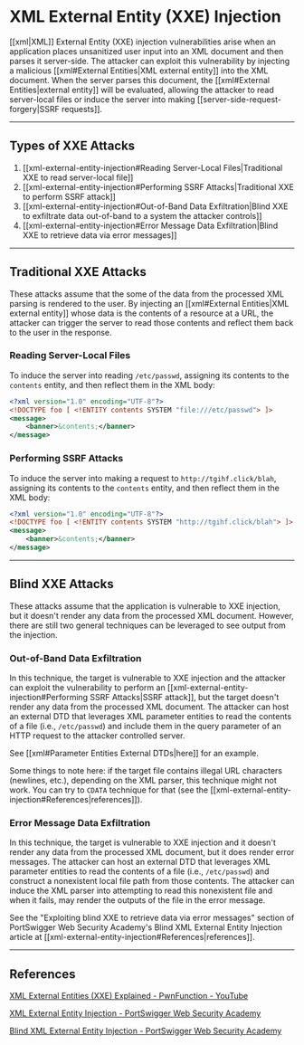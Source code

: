 # XML External Entity (XXE) Injection

[[xml|XML]] External Entity (XXE) injection vulnerabilities arise when an application places unsanitized user input into an XML document and then parses it server-side. The attacker can exploit this vulnerability by injecting a malicious [[xml#External Entities|XML external entity]] into the XML document. When the server parses this document, the [[xml#External Entities|external entity]] will be evaluated, allowing the attacker to read server-local files or induce the server into making [[server-side-request-forgery|SSRF requests]].

---

## Types of XXE Attacks

1. [[xml-external-entity-injection#Reading Server-Local Files|Traditional XXE to read server-local file]]
2. [[xml-external-entity-injection#Performing SSRF Attacks|Traditional XXE to perform SSRF attack]]
3. [[xml-external-entity-injection#Out-of-Band Data Exfiltration|Blind XXE to exfiltrate data out-of-band to a system the attacker controls]]
4. [[xml-external-entity-injection#Error Message Data Exfiltration|Blind XXE to retrieve data via error messages]]

---

## Traditional XXE Attacks

These attacks assume that the some of the data from the processed XML parsing is rendered to the user. By injecting an [[xml#External Entities|XML external entity]] whose data is the contents of a resource at a URL, the attacker can trigger the server to read those contents and reflect them back to the user in the response.

### Reading Server-Local Files

To induce the server into reading `/etc/passwd`, assigning its contents to the `contents` entity, and then reflect them in the XML body:

```xml
<?xml version="1.0" encoding="UTF-8"?>
<!DOCTYPE foo [ <!ENTITY contents SYSTEM "file:///etc/passwd"> ]>
<message>
	<banner>&contents;</banner>
</message>
```

### Performing SSRF Attacks

To induce the server into making a request to `http://tgihf.click/blah`, assigning its contents to the `contents` entity, and then reflect them in the XML body:

```xml
<?xml version="1.0" encoding="UTF-8"?>
<!DOCTYPE foo [ <!ENTITY contents SYSTEM "http://tgihf.click/blah"> ]>
<message>
	<banner>&contents;</banner>
</message>
```

---

## Blind XXE Attacks

These attacks assume that the application is vulnerable to XXE injection, but it doesn't render any data from the processed XML document. However, there are still two general techniques can be leveraged to see output from the injection.

### Out-of-Band Data Exfiltration

In this technique, the target is vulnerable to XXE injection and the attacker can exploit the vulnerability to perform an [[xml-external-entity-injection#Performing SSRF Attacks|SSRF attack]], but the target doesn't render any data from the processed XML document. The attacker can host an external DTD that leverages XML parameter entities to read the contents of a file (i.e., `/etc/passwd`) and include them in the query parameter of an HTTP request to the attacker controlled server.

See [[xml#Parameter Entities External DTDs|here]] for an example.

Some things to note here: if the target file contains illegal URL characters (newlines, etc.), depending on the XML parser, this technique might not work. You can try to `CDATA` technique for that (see the [[xml-external-entity-injection#References|references]]).

### Error Message Data Exfiltration

In this technique, the target is vulnerable to XXE injection and it doesn't render any data from the processed XML document, but it does render error messages. The attacker can host an external DTD that leverages XML parameter entities to read the contents of a file (i.e., `/etc/passwd`) and construct a nonexistent local file path from those contents. The attacker can induce the XML parser into attempting to read this nonexistent file and when it fails, may render the outputs of the file in the error message.

See the "Exploiting blind XXE to retrieve data via error messages" section of PortSwigger Web Security Academy's Blind XML External Entity Injection article at [[xml-external-entity-injection#References|references]].

---

## References

[XML External Entities (XXE) Explained - PwnFunction - YouTube](https://www.youtube.com/watch?v=gjm6VHZa_8s)

[XML External Entity Injection - PortSwigger Web Security Academy](https://portswigger.net/web-security/xxe)

[Blind XML External Entity Injection - PortSwigger Web Security Academy](https://portswigger.net/web-security/xxe/blind)
